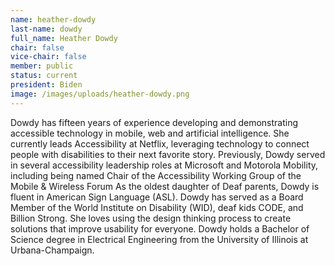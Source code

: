 ```yaml
---
name: heather-dowdy
last-name: dowdy
full_name: Heather Dowdy
chair: false
vice-chair: false
member: public
status: current
president: Biden
image: /images/uploads/heather-dowdy.png
---
```

Dowdy has fifteen years of experience developing and demonstrating accessible technology in mobile, web and artificial intelligence. She currently leads Accessibility at Netflix, leveraging technology to connect people with disabilities to their next favorite story. Previously, Dowdy served in several accessibility leadership roles at Microsoft and Motorola Mobility, including being named Chair of the Accessibility Working Group of the Mobile & Wireless Forum As the oldest daughter of Deaf parents, Dowdy is fluent in American Sign Language (ASL). Dowdy has served as a Board Member of the World Institute on Disability (WID), deaf kids CODE, and Billion Strong. She loves using the design thinking process to create solutions that improve usability for everyone. Dowdy holds a Bachelor of Science degree in Electrical Engineering from the University of Illinois at Urbana-Champaign.
